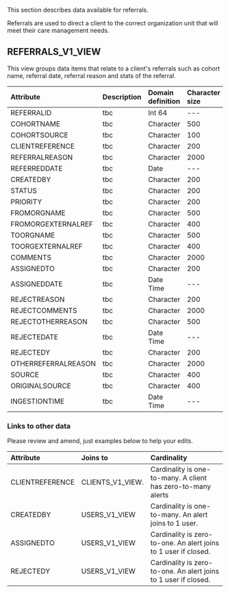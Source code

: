 

This section describes data available for referrals.


Referrals are used to direct a client to the correct organization unit that will meet their care management needs.  


## REFERRALS_V1_VIEW

This view groups data items that relate to a client's referrals such as cohort name, referral date, referral reason and stats of the referral. 

| Attribute | Description | Domain definition |Character size | Nulls allowed |
| :-------------- | :------ |:------ |:------ |:------ |
| REFERRALID| tbc |  Int 64|--- |NO|
| COHORTNAME| tbc | Character| 500|YES|
| COHORTSOURCE| tbc | Character| 100|YES|
| CLIENTREFERENCE| tbc | Character| 200|YES|
| REFERRALREASON| tbc | Character| 2000|NO|
| REFERREDDATE| tbc | Date|--- |NO|
| CREATEDBY| tbc | Character| 200|YES|
| STATUS| tbc | Character| 200|YES|
| PRIORITY| tbc | Character| 200|YES|
| FROMORGNAME| tbc | Character| 500|YES|
| FROMORGEXTERNALREF| tbc | Character| 400|YES|
| TOORGNAME| tbc | Character| 500|YES|
| TOORGEXTERNALREF| tbc | Character| 400|YES|
| COMMENTS| tbc | Character| 2000|YES|
| ASSIGNEDTO| tbc | Character| 200|YES|
| ASSIGNEDDATE| tbc | Date Time| ---|YES|
| REJECTREASON| tbc | Character| 200|YES|
| REJECTCOMMENTS| tbc | Character| 2000|YES|
| REJECTOTHERREASON| tbc | Character| 500|YES|
| REJECTEDATE| tbc | Date Time| ---|YES|
| REJECTEDY| tbc | Character| 200|YES|
| OTHERREFERRALREASON| tbc | Character| 2000|YES|
| SOURCE| tbc | Character| 400|YES|
| ORIGINALSOURCE| tbc | Character| 400|YES|
| INGESTIONTIME| tbc | Date Time| ---|YES|

### Links to other data

Please review and amend, just examples below to help your edits.

| Attribute | Joins to |Cardinality |
| :-------------- | :------ |:------ |
| CLIENTREFERENCE|CLIENTS_V1_VIEW. | Cardinality is one-to-many.  A client has zero-to-many alerts|
| CREATEDBY | USERS_V1_VIEW | Cardinality is one-to-many. An alert joins to 1 user. |
| ASSIGNEDTO |  USERS_V1_VIEW| Cardinality is zero-to-one. An alert joins to 1 user if closed. |
| REJECTEDY | USERS_V1_VIEW| Cardinality is zero-to-one. An alert joins to 1 user if closed. |
